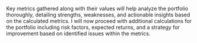 Key metrics gathered along with their values will help analyze the portfolio thoroughly, detailing strengths, weaknesses, and actionable insights based on the calculated metrics. I will now proceed with additional calculations for the portfolio including risk factors, expected returns, and a strategy for improvement based on identified issues within the metrics.